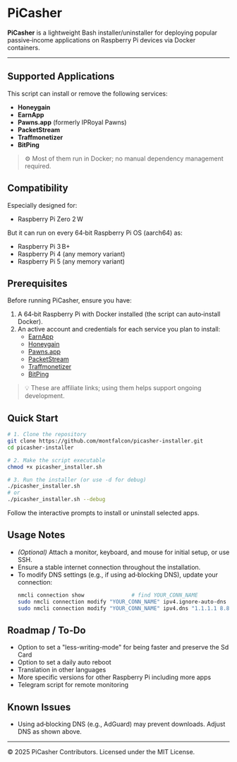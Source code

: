# PiCasher

**PiCasher** is a lightweight Bash installer/uninstaller for deploying popular passive‑income applications on Raspberry Pi devices via Docker containers.

---

## Supported Applications

This script can install or remove the following services:

- **Honeygain**
- **EarnApp**
- **Pawns.app** (formerly IPRoyal Pawns)
- **PacketStream**
- **Traffmonetizer**
- **BitPing**

> ⚙️ Most of them run in Docker; no manual dependency management required.

## Compatibility

Especially designed for: 

- Raspberry Pi Zero 2 W

But it can run on every 64‑bit Raspberry Pi OS (aarch64) as:

- Raspberry Pi 3 B+
- Raspberry Pi 4 (any memory variant)
- Raspberry Pi 5 (any memory variant)

## Prerequisites

Before running PiCasher, ensure you have:

1. A 64‑bit Raspberry Pi with Docker installed (the script can auto‑install Docker).
2. An active account and credentials for each service you plan to install:
   - [EarnApp](https://earnapp.com/i/rBezkcsv)
   - [Honeygain](https://r.honeygain.me/RAVAT518F5)
   - [Pawns.app](https://pawns.app/?r=13391648)
   - [PacketStream](https://packetstream.io/?psr=75qO)
   - [Traffmonetizer](https://traffmonetizer.com/?aff=1880125)
   - [BitPing](https://app.bitping.com?r=3TGus9GO)

> 💡 These are affiliate links; using them helps support ongoing development.

## Quick Start

```bash
# 1. Clone the repository
git clone https://github.com/montfalcon/picasher-installer.git
cd picasher-installer

# 2. Make the script executable
chmod +x picasher_installer.sh

# 3. Run the installer (or use -d for debug)
./picasher_installer.sh
# or
./picasher_installer.sh --debug
```

Follow the interactive prompts to install or uninstall selected apps.

## Usage Notes

- *(Optional)* Attach a monitor, keyboard, and mouse for initial setup, or use SSH.
- Ensure a stable internet connection throughout the installation.
- To modify DNS settings (e.g., if using ad‑blocking DNS), update your connection:
  ```bash
  nmcli connection show               # find YOUR_CONN_NAME
  sudo nmcli connection modify "YOUR_CONN_NAME" ipv4.ignore-auto-dns yes
  sudo nmcli connection modify "YOUR_CONN_NAME" ipv4.dns "1.1.1.1 8.8.8.8"
  ```

## Roadmap / To‑Do

-  Option to set a "less-writing-mode" for being faster and preserve the Sd Card
-  Option to set a daily auto reboot
-  Translation in other languages
-  More specific versions for other Raspberry Pi including more apps
-  Telegram script for remote monitoring 


## Known Issues

- Using ad‑blocking DNS (e.g., AdGuard) may prevent downloads. Adjust DNS as shown above.

---

© 2025 PiCasher Contributors. Licensed under the MIT License.





